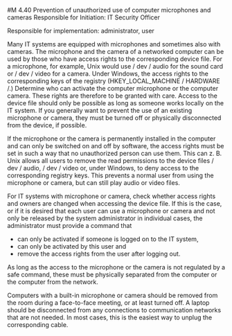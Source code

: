 #M 4.40 Prevention of unauthorized use of computer microphones and cameras
Responsible for Initiation: IT Security Officer

Responsible for implementation: administrator, user

Many IT systems are equipped with microphones and sometimes also with cameras. The microphone and the camera of a networked computer can be used by those who have access rights to the corresponding device file. For a microphone, for example, Unix would use / dev / audio for the sound card or / dev / video for a camera. Under Windows, the access rights to the corresponding keys of the registry (HKEY_LOCAL_MACHINE / HARDWARE /.) Determine who can activate the computer microphone or the computer camera. These rights are therefore to be granted with care. Access to the device file should only be possible as long as someone works locally on the IT system. If you generally want to prevent the use of an existing microphone or camera, they must be turned off or physically disconnected from the device, if possible.

If the microphone or the camera is permanently installed in the computer and can only be switched on and off by software, the access rights must be set in such a way that no unauthorized person can use them. This can z. B. Unix allows all users to remove the read permissions to the device files / dev / audio, / dev / video or, under Windows, to deny access to the corresponding registry keys. This prevents a normal user from using the microphone or camera, but can still play audio or video files.

For IT systems with microphone or camera, check whether access rights and owners are changed when accessing the device file. If this is the case, or if it is desired that each user can use a microphone or camera and not only be released by the system administrator in individual cases, the administrator must provide a command that

* can only be activated if someone is logged on to the IT system,
* can only be activated by this user and
* remove the access rights from the user after logging out.


As long as the access to the microphone or the camera is not regulated by a safe command, these must be physically separated from the computer or the computer from the network.

Computers with a built-in microphone or camera should be removed from the room during a face-to-face meeting, or at least turned off. A laptop should be disconnected from any connections to communication networks that are not needed. In most cases, this is the easiest way to unplug the corresponding cable.



